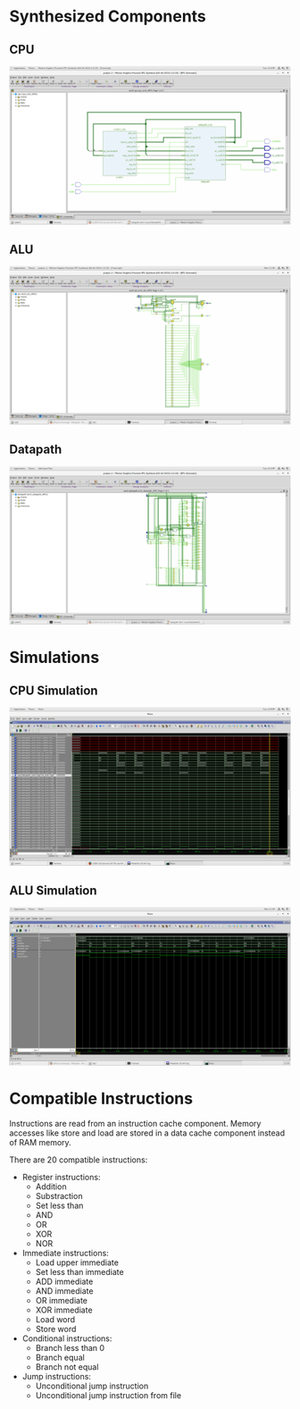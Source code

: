 # Synthesized Components

## CPU
![CPU](screenshots/cpu.png)

## ALU
![ALU](screenshots/alu.png)

## Datapath
![DATAPATH](screenshots/datapath.png)

# Simulations

## CPU Simulation
![CPUSIM](screenshots/sim.png)

## ALU Simulation
![CPUSIM](screenshots/alu-sim.png)

# Compatible Instructions

Instructions are read from an instruction cache component. Memory accesses like store and load are stored in a data cache component instead of RAM memory.

There are 20 compatible instructions:
- Register instructions:
    - Addition
    - Substraction
    - Set less than
    - AND
    - OR
    - XOR
    - NOR
- Immediate instructions:
    - Load upper immediate
    - Set less than immediate
    - ADD immediate
    - AND immediate
    - OR immediate
    - XOR immediate
    - Load word
    - Store word
- Conditional instructions:
    - Branch less than 0
    - Branch equal
    - Branch not equal
- Jump instructions:
    - Unconditional jump instruction
    - Unconditional jump instruction from file

